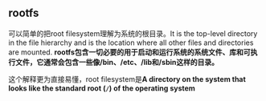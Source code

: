 ## rootfs

可以简单的把root filesystem理解为系统的根目录。It is the top-level directory in the file hierarchy and is the location where all other files and directories are mounted. **rootfs包含一切必要的用于启动和运行系统的系统文件、库和可执行文件，它通常会包含一些像/bin、/etc、/lib和/sbin这样的目录。**

这个解释更为直接易懂，root filesystem是**A directory on the system that looks like the standard root (`/`) of the operating system**

